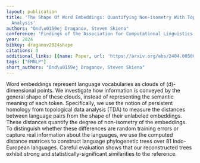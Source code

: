 ```yaml
---
layout: publication
title: 'The Shape Of Word Embeddings: Quantifying Non-isometry With Topological Data
  Analysis'
authors: "Ond\u0159ej Draganov, Steven Skiena"
conference: 'Findings of the Association for Computational Linguistics: EMNLP 2024'
year: 2024
bibkey: draganov2024shape
citations: 0
additional_links: [{name: Paper, url: 'https://arxiv.org/abs/2404.00500'}]
tags: ["EMNLP"]
short_authors: "Ond\u0159ej Draganov, Steven Skiena"
---
```

Word embeddings represent language vocabularies as clouds of \(d\)-dimensional
points. We investigate how information is conveyed by the general shape of
these clouds, instead of representing the semantic meaning of each token.
Specifically, we use the notion of persistent homology from topological data
analysis (TDA) to measure the distances between language pairs from the shape
of their unlabeled embeddings. These distances quantify the degree of
non-isometry of the embeddings. To distinguish whether these differences are
random training errors or capture real information about the languages, we use
the computed distance matrices to construct language phylogenetic trees over 81
Indo-European languages. Careful evaluation shows that our reconstructed trees
exhibit strong and statistically-significant similarities to the reference.